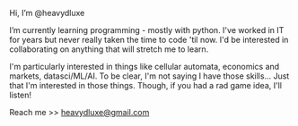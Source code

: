 Hi, I’m @heavydluxe

I’m currently learning programming - mostly with python.  I've worked in IT for years but never really taken the time to code 'til now.  I'd be interested in collaborating on anything that will stretch me to learn.  

I'm particularly interested in things like cellular automata, economics and markets, datasci/ML/AI.  To be clear, I'm not saying I have those skills... Just that I'm interested in those things. Though, if you had a rad game idea, I'll listen!

Reach me >> heavydluxe@gmail.com
